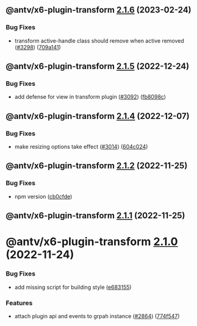 ## @antv/x6-plugin-transform [2.1.6](https://github.com/antvis/x6/compare/@antv/x6-plugin-transform@2.1.5...@antv/x6-plugin-transform@2.1.6) (2023-02-24)

### Bug Fixes

- transform active-handle class should remove when active removed ([#3298](https://github.com/antvis/x6/issues/3298)) ([709a141](https://github.com/antvis/x6/commit/709a141e28e9f25d54ece0ade353bd343ac0e55f))

## @antv/x6-plugin-transform [2.1.5](https://github.com/antvis/x6/compare/@antv/x6-plugin-transform@2.1.4...@antv/x6-plugin-transform@2.1.5) (2022-12-24)

### Bug Fixes

- add defense for view in transform plugin ([#3092](https://github.com/antvis/x6/issues/3092)) ([fb8098c](https://github.com/antvis/x6/commit/fb8098c1c06440dd69f4e93881fd36f7e6de2a56))

## @antv/x6-plugin-transform [2.1.4](https://github.com/antvis/x6/compare/@antv/x6-plugin-transform@2.1.3...@antv/x6-plugin-transform@2.1.4) (2022-12-07)

### Bug Fixes

- make resizing options take effect ([#3014](https://github.com/antvis/x6/issues/3014)) ([604c024](https://github.com/antvis/x6/commit/604c0244cd71ec8e911754dfe524f12c04e4e9ad))

## @antv/x6-plugin-transform [2.1.2](https://github.com/antvis/x6/compare/@antv/x6-plugin-transform@2.1.1...@antv/x6-plugin-transform@2.1.2) (2022-11-25)

### Bug Fixes

- npm version ([cb0cfde](https://github.com/antvis/x6/commit/cb0cfdeb4dbe8858569e6899db08ccb9ab8ba4e7))

## @antv/x6-plugin-transform [2.1.1](https://github.com/antvis/x6/compare/@antv/x6-plugin-transform@2.1.0...@antv/x6-plugin-transform@2.1.1) (2022-11-25)

# @antv/x6-plugin-transform [2.1.0](https://github.com/antvis/x6/compare/@antv/x6-plugin-transform@2.0.0...@antv/x6-plugin-transform@2.1.0) (2022-11-24)

### Bug Fixes

- add missing script for building style ([e683155](https://github.com/antvis/x6/commit/e68315528a202cbc5a9ad256d168943e001d7116))

### Features

- attach plugin api and events to grpah instance ([#2864](https://github.com/antvis/x6/issues/2864)) ([774f547](https://github.com/antvis/x6/commit/774f547b85522eb2411dca949d36ecfe535503f3))
